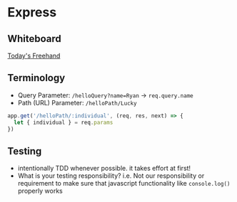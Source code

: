 # Express

## Whiteboard

[Today's Freehand](https://projects.invisionapp.com/freehand/document/eaz5REvGw)

## Terminology

- Query Parameter:  `/helloQuery?name=Ryan`  -> `req.query.name`
- Path (URL) Parameter: `/helloPath/Lucky`

```js
app.get('/helloPath/:individual', (req, res, next) => {
  let { individual } = req.params
})
```

## Testing

- intentionally TDD whenever possible.  it takes effort at first!
- What is your testing responsibility?  i.e. Not our responsibility or requirement to make sure that javascript functionality like `console.log()` properly works

